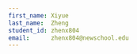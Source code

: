 ```yaml
---
first_name: Xiyue
last_name:  Zheng
student_id: zhenx804
email:      zhenx804@newschool.edu
---
```


